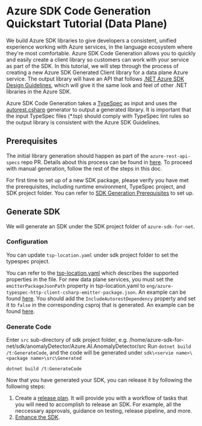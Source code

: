 # Azure SDK Code Generation Quickstart Tutorial (Data Plane)

We build Azure SDK libraries to give developers a consistent, unified experience working with Azure services, in the language ecosystem where they're most comfortable.  Azure SDK Code Generation allows you to quickly and easily create a client library so customers can work with your service as part of the SDK.  In this tutorial, we will step through the process of creating a new Azure SDK Generated Client library for a data plane Azure service.  The output library will have an API that follows [.NET Azure SDK Design Guidelines](https://azure.github.io/azure-sdk/dotnet_introduction.html), which will give it the same look and feel of other .NET libraries in the Azure SDK.

Azure SDK Code Generation takes a [TypeSpec](https://microsoft.github.io/typespec/) as input and uses the [autorest.csharp](https://github.com/Azure/autorest.csharp) generator to output a generated library.  It is important that the input TypeSpec files (*.tsp) should comply with TypeSpec lint rules so the output library is consistent with the Azure SDK Guidelines.

## Prerequisites

The initial library generation should happen as part of the `azure-rest-api-specs` repo PR. Details about this process can be found in [here](https://eng.ms/docs/products/azure-developer-experience/develop/sdk-generation-pipelines). To proceed with manual generation, follow the rest of the steps in this doc.

For first time to set up of a new SDK package, please verify you have met the prerequisites, including runtime environment, TypeSpec project, and SDK project folder. You can refer to [SDK Generation Prerequisites](https://github.com/Azure/azure-sdk-for-net/blob/main/doc/DataPlaneCodeGeneration/AzureSDKGeneration_Prerequistites.md) to set up.

## Generate SDK

We will generate an SDK under the SDK project folder of `azure-sdk-for-net`.

### Configuration

You can update `tsp-location.yaml` under sdk project folder to set the typespec project.

You can refer to the [tsp-location.yaml](https://github.com/Azure/azure-sdk-tools/blob/main/doc/common/TypeSpec-Project-Scripts.md#tsp-locationyaml) which describes the supported properties in the file. For new data plane services, you must set the `emitterPackageJsonPath` property in tsp-location.yaml to `eng/azure-typespec-http-client-csharp-emitter-package.json`. An example can be found [here](https://github.com/Azure/azure-sdk-for-net/blob/main/sdk/keyvault/Azure.Security.KeyVault.Administration/tsp-location.yaml#L4). You should add the `IncludeAutorestDependency` property and set it to `false` in the corresponding csproj that is generated. An example can be found [here](https://github.com/Azure/azure-sdk-for-net/blob/main/sdk/keyvault/Azure.Security.KeyVault.Administration/src/Azure.Security.KeyVault.Administration.csproj#L14).

### Generate Code

Enter `src` sub-directory of sdk project folder, e.g. /home/azure-sdk-for-net/sdk/anomalyDetector/Azure.AI.AnomalyDetector/src
Run `dotnet build /t:GenerateCode`, and the code will be generated under `sdk\<servie name>\<package name>\src\Generated`

```dotnetcli
dotnet build /t:GenerateCode
```

Now that you have generated your SDK, you can release it by following the following steps:

1. Create a [release plan](https://aka.ms/azsdkdocs/release-plans). It will provide you with a workflow of tasks that you
will need to accomplish to release an SDK. For example, all the neccessary approvals, guidance on testing, release pipeline, and more.
2. [Enhance the SDK](https://github.com/Azure/azure-sdk-for-net/blob/main/doc/DataPlaneCodeGeneration/Azure_SDK_Package_Ship_Requirements.md).
